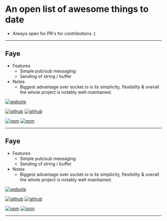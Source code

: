 # An open list of awesome things to date

- Always open for PR's for contributions :)

---

## Faye

- Features
  - Simple pub/sub messaging
  - Sending of string / buffer
- Notes
  - Biggest advantage over socket.io is its simplicity, flexibility & overall the whole project is notably well-maintained.

[![website](https://img.shields.io/badge/website-faye.jcoglan.com-blue.svg?style=flat-square)](https://faye.jcoglan.com/)

[![github](https://img.shields.io/badge/github-faye-brightgreen.svg?style=flat-square)](https://github.com/faye/faye)
[![github](https://img.shields.io/badge/github-faye--websocket--node-brightgreen.svg?style=flat-square)](https://github.com/faye/faye-websocket-node)

[![npm](https://img.shields.io/badge/npm-faye-red.svg?style=flat-square)](https://www.npmjs.com/package/faye)
[![npm](https://img.shields.io/badge/npm-faye--websocket-red.svg?style=flat-square)](https://www.npmjs.com/package/faye-websocket)

---

## Faye

- Features
  - Simple pub/sub messaging
  - Sending of string / buffer
- Notes
  - Biggest advantage over socket.io is its simplicity, flexibility & overall the whole project is notably well-maintained.

[![website](https://img.shields.io/badge/website-faye.jcoglan.com-blue.svg?style=flat-square)](https://faye.jcoglan.com/)

[![github](https://img.shields.io/badge/github-faye-brightgreen.svg?style=flat-square)](https://github.com/faye/faye)
[![github](https://img.shields.io/badge/github-faye--websocket--node-brightgreen.svg?style=flat-square)](https://github.com/faye/faye-websocket-node)

[![npm](https://img.shields.io/badge/npm-faye-red.svg?style=flat-square)](https://www.npmjs.com/package/faye)
[![npm](https://img.shields.io/badge/npm-faye--websocket-red.svg?style=flat-square)](https://www.npmjs.com/package/faye-websocket)

---

